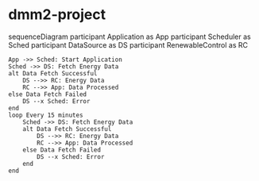 # dmm2-project
 
sequenceDiagram
    participant Application as App
    participant Scheduler as Sched
    participant DataSource as DS
    participant RenewableControl as RC

    App ->> Sched: Start Application
    Sched ->> DS: Fetch Energy Data
    alt Data Fetch Successful
        DS -->> RC: Energy Data
        RC -->> App: Data Processed
    else Data Fetch Failed
        DS --x Sched: Error
    end
    loop Every 15 minutes
        Sched ->> DS: Fetch Energy Data
        alt Data Fetch Successful
            DS -->> RC: Energy Data
            RC -->> App: Data Processed
        else Data Fetch Failed
            DS --x Sched: Error
        end
    end
